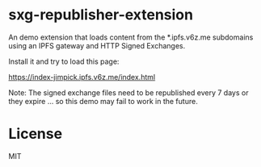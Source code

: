 sxg-republisher-extension
=========================

An demo extension that loads content from the *.ipfs.v6z.me subdomains
using an IPFS gateway and HTTP Signed Exchanges.

Install it and try to load this page:

https://index-jimpick.ipfs.v6z.me/index.html

Note: The signed exchange files need to be republished every 7 days or
they expire ... so this demo may fail to work in the future.

# License

MIT

